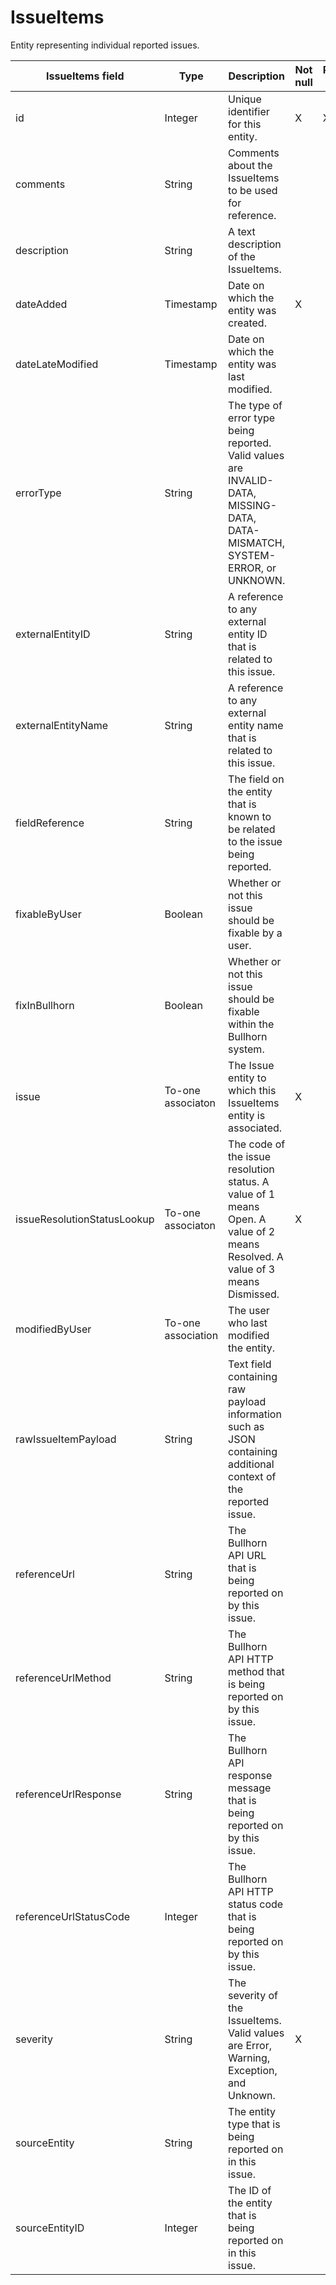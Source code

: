 # IssueItems

Entity representing individual reported issues.

| **IssueItems field** | **Type** | **Description** | **Not null** | **Read-only** |
| --- | --- | --- | --- | --- |
| id | Integer | Unique identifier for this entity. | X | X |
| comments | String | Comments about the IssueItems to be used for reference. | | |
| description | String | A text description of the IssueItems. | | |
| dateAdded | Timestamp | Date on which the entity was created. | X | |
| dateLateModified | Timestamp | Date on which the entity was last modified. | | |
| errorType | String | The type of error type being reported.  Valid values are INVALID-DATA, MISSING-DATA, DATA-MISMATCH, SYSTEM-ERROR, or UNKNOWN. | | |
| externalEntityID | String | A reference to any external entity ID that is related to this issue. | | |
| externalEntityName | String | A reference to any external entity name that is related to this issue. | | |
| fieldReference | String | The field on the entity that is known to be related to the issue being reported. | | |
| fixableByUser | Boolean | Whether or not this issue should be fixable by a user. | | |
| fixInBullhorn | Boolean | Whether or not this issue should be fixable within the Bullhorn system. | | |
| issue | To-one associaton | The Issue entity to which this IssueItems entity is associated. | X | |
| issueResolutionStatusLookup | To-one associaton | The code of the issue resolution status.  A value of 1 means Open.  A value of 2 means Resolved.  A value of 3 means Dismissed. | X | |
| modifiedByUser | To-one association | The user who last modified the entity. | | |
| rawIssueItemPayload | String | Text field containing raw payload information such as JSON containing additional context of the reported issue. | | |
| referenceUrl | String | The Bullhorn API URL that is being reported on by this issue. | | |
| referenceUrlMethod | String | The Bullhorn API HTTP method that is being reported on by this issue. | | |
| referenceUrlResponse | String | The Bullhorn API response message that is being reported on by this issue. | | |
| referenceUrlStatusCode | Integer | The Bullhorn API HTTP status code that is being reported on by this issue. | | |
| severity | String | The severity of the IssueItems.  Valid values are Error, Warning, Exception, and Unknown. | X | |
| sourceEntity | String | The entity type that is being reported on in this issue. | | |
| sourceEntityID | Integer | The ID of the entity that is being reported on in this issue. | | |

